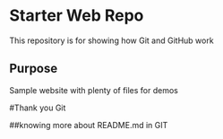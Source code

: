 # Starter Web Repo

This repository is for showing how Git and GitHub work

## Purpose

Sample website with plenty of files for demos

#Thank you Git

##knowing more about README.md in GIT